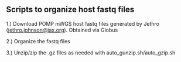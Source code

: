 ## Scripts to organize host fastq files


1.) Download POMP mWGS host fastq files generated by Jethro (jethro.johnson@jax.org). Obtained via Globus

2.) Organize the fastq files

3.) Unzip/zip the .gz files as needed with auto_gunzip.sh/auto_gzip.sh
